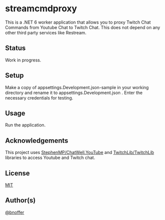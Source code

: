 ﻿# streamcmdproxy

This is a .NET 6 worker application that allows you to proxy Twitch Chat Commands from Youtube Chat to Twitch Chat. This does not depend on any other third party services like Restream.

## Status

Work in progress.

## Setup

Make a copy of appsettings.Development.json-sample in your working directory and rename it to appsettings.Development.json .  Enter the necessary credentials for testing.

## Usage

Run the application.

## Acknowledgements

This project uses [StephenMP/ChatWell.YouTube](https://github.com/StephenMP/ChatWell.YouTube) and [TwitchLib/TwitchLib](https://github.com/TwitchLib/TwitchLib) libraries to access Youtube and Twitch chat.

## License

[MIT](https://github.com/bnoffer/streamcmdproxy/blob/master/LICENSE.md)

## Author(s)

[@bnoffer](https://github.com/bnoffer)